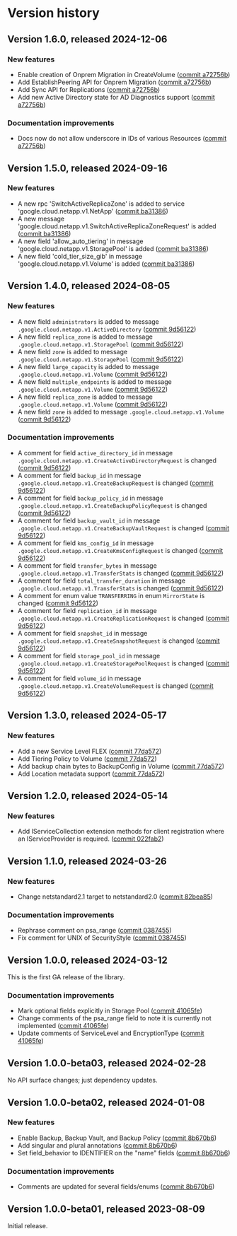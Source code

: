 # Version history

## Version 1.6.0, released 2024-12-06

### New features

- Enable creation of Onprem Migration in CreateVolume ([commit a72756b](https://github.com/googleapis/google-cloud-dotnet/commit/a72756bdd8ad47c4cf1533e0a70869d42c59f211))
- Add EstablishPeering API for Onprem Migration ([commit a72756b](https://github.com/googleapis/google-cloud-dotnet/commit/a72756bdd8ad47c4cf1533e0a70869d42c59f211))
- Add Sync API for Replications ([commit a72756b](https://github.com/googleapis/google-cloud-dotnet/commit/a72756bdd8ad47c4cf1533e0a70869d42c59f211))
- Add new Active Directory state for AD Diagnostics support ([commit a72756b](https://github.com/googleapis/google-cloud-dotnet/commit/a72756bdd8ad47c4cf1533e0a70869d42c59f211))

### Documentation improvements

- Docs now do not allow underscore in IDs of various Resources ([commit a72756b](https://github.com/googleapis/google-cloud-dotnet/commit/a72756bdd8ad47c4cf1533e0a70869d42c59f211))

## Version 1.5.0, released 2024-09-16

### New features

- A new rpc 'SwitchActiveReplicaZone' is added to service 'google.cloud.netapp.v1.NetApp' ([commit ba31386](https://github.com/googleapis/google-cloud-dotnet/commit/ba313865bce91eaafad141e100b10afb67d683cf))
- A new message 'google.cloud.netapp.v1.SwitchActiveReplicaZoneRequest' is added ([commit ba31386](https://github.com/googleapis/google-cloud-dotnet/commit/ba313865bce91eaafad141e100b10afb67d683cf))
- A new field 'allow_auto_tiering' in message 'google.cloud.netapp.v1.StoragePool' is added ([commit ba31386](https://github.com/googleapis/google-cloud-dotnet/commit/ba313865bce91eaafad141e100b10afb67d683cf))
- A new field 'cold_tier_size_gib' in message 'google.cloud.netapp.v1.Volume' is added ([commit ba31386](https://github.com/googleapis/google-cloud-dotnet/commit/ba313865bce91eaafad141e100b10afb67d683cf))

## Version 1.4.0, released 2024-08-05

### New features

- A new field `administrators` is added to message `.google.cloud.netapp.v1.ActiveDirectory` ([commit 9d56122](https://github.com/googleapis/google-cloud-dotnet/commit/9d561227111b97734496715af709b36ffd9be526))
- A new field `replica_zone` is added to message `.google.cloud.netapp.v1.StoragePool` ([commit 9d56122](https://github.com/googleapis/google-cloud-dotnet/commit/9d561227111b97734496715af709b36ffd9be526))
- A new field `zone` is added to message `.google.cloud.netapp.v1.StoragePool` ([commit 9d56122](https://github.com/googleapis/google-cloud-dotnet/commit/9d561227111b97734496715af709b36ffd9be526))
- A new field `large_capacity` is added to message `.google.cloud.netapp.v1.Volume` ([commit 9d56122](https://github.com/googleapis/google-cloud-dotnet/commit/9d561227111b97734496715af709b36ffd9be526))
- A new field `multiple_endpoints` is added to message `.google.cloud.netapp.v1.Volume` ([commit 9d56122](https://github.com/googleapis/google-cloud-dotnet/commit/9d561227111b97734496715af709b36ffd9be526))
- A new field `replica_zone` is added to message `.google.cloud.netapp.v1.Volume` ([commit 9d56122](https://github.com/googleapis/google-cloud-dotnet/commit/9d561227111b97734496715af709b36ffd9be526))
- A new field `zone` is added to message `.google.cloud.netapp.v1.Volume` ([commit 9d56122](https://github.com/googleapis/google-cloud-dotnet/commit/9d561227111b97734496715af709b36ffd9be526))

### Documentation improvements

- A comment for field `active_directory_id` in message `.google.cloud.netapp.v1.CreateActiveDirectoryRequest` is changed ([commit 9d56122](https://github.com/googleapis/google-cloud-dotnet/commit/9d561227111b97734496715af709b36ffd9be526))
- A comment for field `backup_id` in message `.google.cloud.netapp.v1.CreateBackupRequest` is changed ([commit 9d56122](https://github.com/googleapis/google-cloud-dotnet/commit/9d561227111b97734496715af709b36ffd9be526))
- A comment for field `backup_policy_id` in message `.google.cloud.netapp.v1.CreateBackupPolicyRequest` is changed ([commit 9d56122](https://github.com/googleapis/google-cloud-dotnet/commit/9d561227111b97734496715af709b36ffd9be526))
- A comment for field `backup_vault_id` in message `.google.cloud.netapp.v1.CreateBackupVaultRequest` is changed ([commit 9d56122](https://github.com/googleapis/google-cloud-dotnet/commit/9d561227111b97734496715af709b36ffd9be526))
- A comment for field `kms_config_id` in message `.google.cloud.netapp.v1.CreateKmsConfigRequest` is changed ([commit 9d56122](https://github.com/googleapis/google-cloud-dotnet/commit/9d561227111b97734496715af709b36ffd9be526))
- A comment for field `transfer_bytes` in message `.google.cloud.netapp.v1.TransferStats` is changed ([commit 9d56122](https://github.com/googleapis/google-cloud-dotnet/commit/9d561227111b97734496715af709b36ffd9be526))
- A comment for field `total_transfer_duration` in message `.google.cloud.netapp.v1.TransferStats` is changed ([commit 9d56122](https://github.com/googleapis/google-cloud-dotnet/commit/9d561227111b97734496715af709b36ffd9be526))
- A comment for enum value `TRANSFERRING` in enum `MirrorState` is changed ([commit 9d56122](https://github.com/googleapis/google-cloud-dotnet/commit/9d561227111b97734496715af709b36ffd9be526))
- A comment for field `replication_id` in message `.google.cloud.netapp.v1.CreateReplicationRequest` is changed ([commit 9d56122](https://github.com/googleapis/google-cloud-dotnet/commit/9d561227111b97734496715af709b36ffd9be526))
- A comment for field `snapshot_id` in message `.google.cloud.netapp.v1.CreateSnapshotRequest` is changed ([commit 9d56122](https://github.com/googleapis/google-cloud-dotnet/commit/9d561227111b97734496715af709b36ffd9be526))
- A comment for field `storage_pool_id` in message `.google.cloud.netapp.v1.CreateStoragePoolRequest` is changed ([commit 9d56122](https://github.com/googleapis/google-cloud-dotnet/commit/9d561227111b97734496715af709b36ffd9be526))
- A comment for field `volume_id` in message `.google.cloud.netapp.v1.CreateVolumeRequest` is changed ([commit 9d56122](https://github.com/googleapis/google-cloud-dotnet/commit/9d561227111b97734496715af709b36ffd9be526))

## Version 1.3.0, released 2024-05-17

### New features

- Add a new Service Level FLEX ([commit 77da572](https://github.com/googleapis/google-cloud-dotnet/commit/77da5720c8820c47d6738502351ecc4edd76eb73))
- Add Tiering Policy to Volume ([commit 77da572](https://github.com/googleapis/google-cloud-dotnet/commit/77da5720c8820c47d6738502351ecc4edd76eb73))
- Add backup chain bytes to BackupConfig in Volume ([commit 77da572](https://github.com/googleapis/google-cloud-dotnet/commit/77da5720c8820c47d6738502351ecc4edd76eb73))
- Add Location metadata support ([commit 77da572](https://github.com/googleapis/google-cloud-dotnet/commit/77da5720c8820c47d6738502351ecc4edd76eb73))

## Version 1.2.0, released 2024-05-14

### New features

- Add IServiceCollection extension methods for client registration where an IServiceProvider is required. ([commit 022fab2](https://github.com/googleapis/google-cloud-dotnet/commit/022fab203f28fb9c608972af7f8b83f571ae5694))

## Version 1.1.0, released 2024-03-26

### New features

- Change netstandard2.1 target to netstandard2.0 ([commit 82bea85](https://github.com/googleapis/google-cloud-dotnet/commit/82bea850661975b9750ac30753528cc9d2e05240))

### Documentation improvements

- Rephrase comment on psa_range ([commit 0387455](https://github.com/googleapis/google-cloud-dotnet/commit/038745567fb5baf838ac550c5733a08113a602df))
- Fix comment for UNIX of SecurityStyle ([commit 0387455](https://github.com/googleapis/google-cloud-dotnet/commit/038745567fb5baf838ac550c5733a08113a602df))

## Version 1.0.0, released 2024-03-12

This is the first GA release of the library.

### Documentation improvements

- Mark optional fields explicitly in Storage Pool ([commit 41065fe](https://github.com/googleapis/google-cloud-dotnet/commit/41065fe41d33abf18e9055cb6c079f80eaec571f))
- Change comments of the psa_range field to note it is currently not implemented ([commit 41065fe](https://github.com/googleapis/google-cloud-dotnet/commit/41065fe41d33abf18e9055cb6c079f80eaec571f))
- Update comments of ServiceLevel and EncryptionType ([commit 41065fe](https://github.com/googleapis/google-cloud-dotnet/commit/41065fe41d33abf18e9055cb6c079f80eaec571f))

## Version 1.0.0-beta03, released 2024-02-28

No API surface changes; just dependency updates.

## Version 1.0.0-beta02, released 2024-01-08

### New features

- Enable Backup, Backup Vault, and Backup Policy ([commit 8b670b6](https://github.com/googleapis/google-cloud-dotnet/commit/8b670b64bb211aaa66f436028024abe21d7f60dd))
- Add singular and plural annotations ([commit 8b670b6](https://github.com/googleapis/google-cloud-dotnet/commit/8b670b64bb211aaa66f436028024abe21d7f60dd))
- Set field_behavior to IDENTIFIER on the "name" fields ([commit 8b670b6](https://github.com/googleapis/google-cloud-dotnet/commit/8b670b64bb211aaa66f436028024abe21d7f60dd))

### Documentation improvements

- Comments are updated for several fields/enums ([commit 8b670b6](https://github.com/googleapis/google-cloud-dotnet/commit/8b670b64bb211aaa66f436028024abe21d7f60dd))

## Version 1.0.0-beta01, released 2023-08-09

Initial release.

